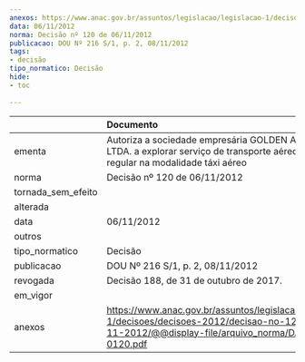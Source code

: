 ```yaml
---
anexos: https://www.anac.gov.br/assuntos/legislacao/legislacao-1/decisoes/decisoes-2012/decisao-no-120-de-06-11-2012/@@display-file/arquivo_norma/DA2012-0120.pdf
data: 06/11/2012
norma: Decisão nº 120 de 06/11/2012
publicacao: DOU Nº 216 S/1, p. 2, 08/11/2012
tags:
- decisão
tipo_normatico: Decisão
hide: 
- toc 
 
---
```


|                    | Documento                                                                                                                                                 |
|:-------------------|:----------------------------------------------------------------------------------------------------------------------------------------------------------|
| ementa             | Autoriza a sociedade empresária GOLDEN AIR AEROTÁXI LTDA. a explorar serviço de transporte aéreo público não regular na modalidade táxi aéreo             |
| norma              | Decisão nº 120 de 06/11/2012                                                                                                                              |
| tornada_sem_efeito |                                                                                                                                                           |
| alterada           |                                                                                                                                                           |
| data               | 06/11/2012                                                                                                                                                |
| outros             |                                                                                                                                                           |
| tipo_normatico     | Decisão                                                                                                                                                   |
| publicacao         | DOU Nº 216 S/1, p. 2, 08/11/2012                                                                                                                          |
| revogada           | Decisão 188, de 31 de outubro de 2017.                                                                                                                    |
| em_vigor           |                                                                                                                                                           |
| anexos             | https://www.anac.gov.br/assuntos/legislacao/legislacao-1/decisoes/decisoes-2012/decisao-no-120-de-06-11-2012/@@display-file/arquivo_norma/DA2012-0120.pdf |
